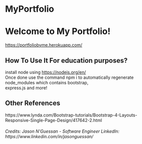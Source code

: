 # MyPortfolio
<h1><b>Welcome to My Portfolio! </b></h1>

https://portfoliobyme.herokuapp.com/

<h2><b>How To Use It For education purposes? </b></h2>

install node using https://nodejs.org/en/
</br>
Once done use the command npm i to automatically regenerate node_modules which contains bootstrap, </br>
express.js and more! 

<h2><b>Other References</b></h2>
https://www.lynda.com/Bootstrap-tutorials/Bootstrap-4-Layouts-Responsive-Single-Page-Design/417642-2.html

<h6>Credits: Jason N'Guessan - Software Engineer
LinkedIn: https://www.linkedin.com/in/jasonguessan/
 </h6>
